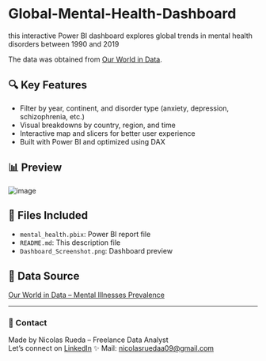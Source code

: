 # Global-Mental-Health-Dashboard
this interactive Power BI dashboard explores global trends in mental health disorders between 1990 and 2019

The data was obtained from [Our World in Data](https://ourworldindata.org/grapher/mental-illnesses-prevalence).

## 🔍 Key Features
- Filter by year, continent, and disorder type (anxiety, depression, schizophrenia, etc.)
- Visual breakdowns by country, region, and time
- Interactive map and slicers for better user experience
- Built with Power BI and optimized using DAX

## 📊 Preview
![image](https://github.com/user-attachments/assets/5b0587e9-0d01-4427-b1d9-de828b1e12da)



## 📁 Files Included
- `mental_health.pbix`: Power BI report file
- `README.md`: This description file
- `Dashboard_Screenshot.png`: Dashboard preview

## 🧠 Data Source
[Our World in Data – Mental Illnesses Prevalence](https://ourworldindata.org/grapher/mental-illnesses-prevalence)

---

### 🤝 Contact
Made by Nicolas Rueda – Freelance Data Analyst  
Let’s connect on [LinkedIn](https://www.linkedin.com/in/nicolas-rueda-/) ✨
Mail: nicolasruedaa09@gmail.com
